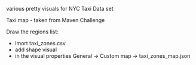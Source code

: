 various pretty visuals for NYC Taxi Data set



Taxi map - 
taken from Maven Challenge 


Draw the regions list: 

* imort taxi_zones.csv
* add shape visual 
* in the visual properties General -> Custom map -> taxi_zones_map.json




